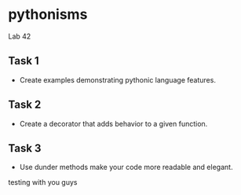 # pythonisms
Lab 42

## Task 1
- Create examples demonstrating pythonic language features. 

## Task 2
- Create a decorator that adds behavior to a given function. 

## Task 3
- Use dunder methods make your code more readable and elegant. 

testing with you guys